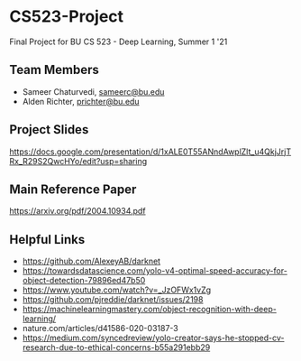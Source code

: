 # CS523-Project
Final Project for BU CS 523 - Deep Learning, Summer 1 '21

## Team Members
- Sameer Chaturvedi, sameerc@bu.edu
- Alden Richter, prichter@bu.edu

## Project Slides
https://docs.google.com/presentation/d/1xALE0T55ANndAwplZlt_u4QkjJrjTRx_R29S2QwcHYo/edit?usp=sharing 

## Main Reference Paper
https://arxiv.org/pdf/2004.10934.pdf  

## Helpful Links
- https://github.com/AlexeyAB/darknet 
- https://towardsdatascience.com/yolo-v4-optimal-speed-accuracy-for-object-detection-79896ed47b50 
- https://www.youtube.com/watch?v=_JzOFWx1vZg 
- https://github.com/pjreddie/darknet/issues/2198 
- https://machinelearningmastery.com/object-recognition-with-deep-learning/  
- nature.com/articles/d41586-020-03187-3  
- https://medium.com/syncedreview/yolo-creator-says-he-stopped-cv-research-due-to-ethical-concerns-b55a291ebb29 
